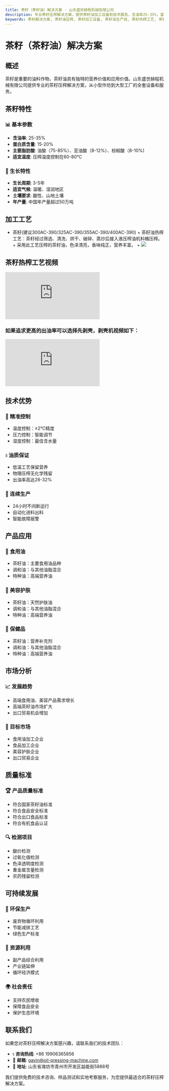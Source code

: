 ```yaml
---
title: 茶籽（茶籽油）解决方案 - 山东盛世赫程机械有限公司
description: 专业茶籽压榨解决方案，提供茶籽油加工设备和技术服务，含油率25-35%，富含油酸，采用热榨工艺保证品质，满足高端食用油和美容产品需求。
keywords: 茶籽解决方案, 茶籽油压榨, 茶籽加工设备, 茶籽油生产线, 茶籽热榨工艺, 茶籽压榨机, 茶籽油提取, 茶籽油料加工, 茶籽油压榨设备, 茶油, 山茶油
---
```


# 茶籽（茶籽油）解决方案

## 概述

茶籽是重要的油料作物，茶籽油具有独特的营养价值和应用价值。山东盛世赫程机械有限公司提供专业的茶籽压榨解决方案，从小型作坊到大型工厂的全套设备和服务。

## 茶籽特性

### 📊 基本参数
- **含油率**: 25-35%
- **蛋白质含量**: 15-20%
- **主要脂肪酸**: 油酸（75-85%）、亚油酸（8-12%）、棕榈酸（8-10%)
- **适宜温度**: 压榨温度控制在60-80℃

### 🌱 生长特性
- **生长周期**: 3-5年
- **适宜气候**: 温暖、湿润地区
- **土壤要求**: 酸性、山地土壤
- **年产量**: 中国年产量超过50万吨

## 加工工艺

+ 茶籽(建议300AC-390/325AC-390/355AC-390/400AC-390)
        + 茶籽油热榨工艺：茶籽经过筛选、清洗、烘干、破碎、蒸炒后接入液压榨油机料桶压榨。
        + 采用此工艺压榨的茶籽油，色泽清亮，香味纯正，营养丰富。
        + ![](/images/茶籽热榨工艺.png)

## 茶籽热榨工艺视频
<div class="video-container">
  <iframe src="https://www.youtube.com/embed/s5h70JVB46Q" frameborder="0" allow="accelerometer; autoplay; clipboard-write; encrypted-media; gyroscope; picture-in-picture" allowfullscreen></iframe>
</div>

### 如果追求更高的出油率可以选择先剥壳，剥壳机视频如下：

<div class="video-container">
  <iframe src="https://www.youtube.com/embed/Yz1FETcJv7I" frameborder="0" allow="accelerometer; autoplay; clipboard-write; encrypted-media; gyroscope; picture-in-picture" allowfullscreen></iframe>
</div>

## 技术优势

### 🎯 精准控制
- 温度控制：±2℃精度
- 压力控制：智能调节
- 湿度控制：最佳含水量

### 💧 油质保证
- 低温工艺保留营养
- 物理压榨无化学残留
- 出油率高达28-32%

### 🔄 连续生产
- 24小时不间断运行
- 自动化进料出料
- 智能故障报警

## 产品应用

### 🍳 食用油
- 茶籽油：主要食用油品种
- 调和油：与其他油脂混合
- 特种油：高端营养油

### 💄 美容护肤
- 茶籽油：天然护肤油
- 调和油：与其他油脂混合
- 特种油：高端营养油

### 💊 保健品
- 茶籽油：营养补充剂
- 调和油：与其他油脂混合
- 特种油：高端营养油

## 市场分析

### 📈 发展趋势
- 高端食用油、美容产品需求增长
- 高端茶籽油市场扩大
- 出口贸易机会增加

### 🎯 目标市场
- 食用油加工企业
- 食品加工企业
- 美容护肤企业
- 出口贸易企业


## 质量标准

### 🏆 产品质量标准
- 符合国家茶籽油标准
- 符合食品安全标准
- 符合出口食品标准
- 符合有机食品认证

### 🔍 检测项目
- 酸价检测
- 过氧化值检测
- 色泽透明度检测
- 重金属含量检测
- 农药残留检测

## 可持续发展

### 🌱 环保生产
- 废弃物循环利用
- 节能减排工艺
- 绿色生产标准

### 🔄 资源利用
- 副产品综合利用
- 产业链延伸
- 循环经济模式

### 🌍 社会责任
- 支持农民增收
- 保障食品安全
- 保护生态环境

## 联系我们

如果您对茶籽压榨解决方案感兴趣，请联系我们的技术团队：

- 📞 **咨询热线**: +86 19906365856
- 📧 **邮箱**: gavin@oil-pressing-machine.com
- 📍 **地址**: 山东省潍坊市青州市开发区益能街5888号

我们提供免费的技术咨询、样品测试和实地考察服务，为您提供最适合的茶籽压榨解决方案。